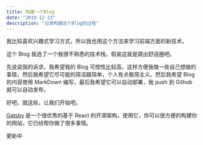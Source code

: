 ```yaml
---
title: 构建一个Blog
date: "2019-12-13"
description: "记录构建这个Blog的过程"
---
```


我比较喜欢兴趣式学习方式，所以我也用这个方法来学习前端方面的新技术。

这个 Blog 我选了一个我很不熟悉的技术栈，假装这就是跳出舒适圈吧。

先说说我的诉求，我希望我的 Blog 可控性比较高，这样方便我做一些自己想做的事情，然后我希望它尽可能的简洁跟简单，个人有点极简主义。然后我希望 Blog 的内容使用 MarkDown 编写，最后我希望它可以自动部署，我 push 到 Github 就可以自动发布。

好吧，就这些，让我们开始吧。

[Gatsby](https://github.com/gatsbyjs/gatsby) 是一个很优秀的基于 React 的开源架构，使用它，你可以很方便的构建你的网站，它已经帮你做了很多事情。

更新中

<!-- ![001](./001.jpg) -->
